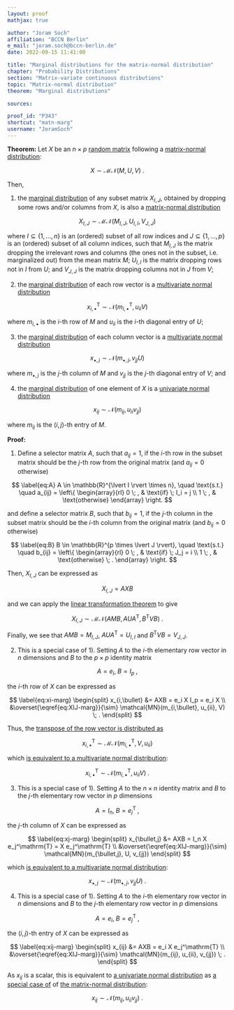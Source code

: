 ```yaml
---
layout: proof
mathjax: true

author: "Joram Soch"
affiliation: "BCCN Berlin"
e_mail: "joram.soch@bccn-berlin.de"
date: 2022-09-15 11:41:00

title: "Marginal distributions for the matrix-normal distribution"
chapter: "Probability Distributions"
section: "Matrix-variate continuous distributions"
topic: "Matrix-normal distribution"
theorem: "Marginal distributions"

sources:

proof_id: "P343"
shortcut: "matn-marg"
username: "JoramSoch"
---
```



**Theorem:** Let $X$ be an $n \times p$ [random matrix](/D/rmat) following a [matrix-normal distribution](/D/matn):

$$ \label{eq:matn}
X \sim \mathcal{MN}(M, U, V) \; .
$$

Then,

1) the [marginal distribution](/D/dist-marg) of any subset matrix $X_{I,J}$, obtained by dropping some rows and/or columns from $X$, is also a [matrix-normal distribution](/D/matn)

$$ \label{eq:matn-marg-subs}
X_{I,J} \sim \mathcal{MN}(M_{I,J}, U_{I,I}, V_{J,J})
$$

where $I \subseteq \left\lbrace 1, \ldots, n \right\rbrace$ is an (ordered) subset of all row indices and $J \subseteq \left\lbrace 1, \ldots, p \right\rbrace$ is an (ordered) subset of all column indices, such that $M_{I,J}$ is the matrix dropping the irrelevant rows and columns (the ones not in the subset, i.e. marginalized out) from the mean matrix $M$; $U_{I,I}$ is the matrix dropping rows not in $I$ from $U$; and $V_{J,J}$ is the matrix dropping columns not in $J$ from $V$;

2) the [marginal distribution](/D/dist-marg) of each row vector is a [multivariate normal distribution](/D/mvn)

$$ \label{eq:matn-marg-row}
x_{i,\bullet}^\mathrm{T} \sim \mathcal{N}(m_{i,\bullet}^\mathrm{T}, u_{ii} V)
$$

where $m_{i,\bullet}$ is the $i$-th row of $M$ and $u_{ii}$ is the $i$-th diagonal entry of $U$;

3) the [marginal distribution](/D/dist-marg) of each column vector is a [multivariate normal distribution](/D/mvn)

$$ \label{eq:matn-marg-col}
x_{\bullet,j} \sim \mathcal{N}(m_{\bullet,j}, v_{jj} U)
$$

where $m_{\bullet,j}$ is the $j$-th column of $M$ and $v_{jj}$ is the $j$-th diagonal entry of $V$; and

4) the [marginal distribution](/D/dist-marg) of one element of $X$ is a [univariate normal distribution](/D/norm)

$$ \label{eq:matn-marg-elem}
x_{ij} \sim \mathcal{N}(m_{ij}, u_{ii} v_{jj})
$$

where $m_{ij}$ is the $(i,j)$-th entry of $M$.


**Proof:**

1) Define a selector matrix $A$, such that $a_{ij} = 1$, if the $i$-th row in the subset matrix should be the $j$-th row from the original matrix (and $a_{ij} = 0$ otherwise)

$$ \label{eq:A}
A \in \mathbb{R}^{\lvert I \rvert \times n}, \quad \text{s.t.} \quad a_{ij} = \left\{
\begin{array}{rl}
0 \; , & \text{if} \; I_i = j \\
1 \; , & \text{otherwise}
\end{array}
\right.
$$

and define a selector matrix $B$, such that $b_{ij} = 1$, if the $j$-th column in the subset matrix should be the $i$-th column from the original matrix (and $b_{ij} = 0$ otherwise)

$$ \label{eq:B}
B \in \mathbb{R}^{p \times \lvert J \rvert}, \quad \text{s.t.} \quad b_{ij} = \left\{
\begin{array}{rl}
0 \; , & \text{if} \; J_j = i \\
1 \; , & \text{otherwise} \; .
\end{array}
\right.
$$

Then, $X_{I,J}$ can be expressed as

$$ \label{eq:XIJ}
X_{I,J} = A X B
$$

and we can apply the [linear transformation theorem](/P/matn-ltt) to give

$$ \label{eq:XIJ-marg}
X_{I,J} \sim \mathcal{MN}(A M B, A U A^\mathrm{T}, B^\mathrm{T} V B) \; .
$$

Finally, we see that $A M B = M_{I,J}$, $A U A^\mathrm{T} = U_{I,I}$ and $B^\mathrm{T} V B = V_{J,J}$.

2) This is a special case of 1). Setting $A$ to the $i$-th elementary row vector in $n$ dimensions and $B$ to the $p \times p$ identity matrix

$$ \label{eq:AB-row}
A = e_i, \; B = I_p \; ,
$$

the $i$-th row of $X$ can be expressed as

$$ \label{eq:xi-marg}
\begin{split}
x_{i,\bullet} &= AXB = e_i X I_p = e_i X \\
&\overset{\eqref{eq:XIJ-marg}}{\sim} \mathcal{MN}(m_{i,\bullet}, u_{ii}, V) \; .
\end{split}
$$

Thus, the [transpose of the row vector is distributed as](/P/matn-trans)

$$ \label{eq:xi-marg-trans}
x_{i,\bullet}^\mathrm{T} \sim \mathcal{MN}(m_{i,\bullet}^\mathrm{T}, V, u_{ii})
$$

which [is equivalent to a multivariate normal distribution](/P/matn-mvn):

$$ \label{eq:xi-marg-trans-mvn}
x_{i,\bullet}^\mathrm{T} \sim \mathcal{N}(m_{i,\bullet}^\mathrm{T}, u_{ii} V) \; .
$$

3) This is a special case of 1). Setting $A$ to the $n \times n$ identity matrix and $B$ to the $j$-th elementary row vector in $p$ dimensions

$$ \label{eq:AB-col}
A = I_n, \; B = e_j^\mathrm{T} \; ,
$$

the $j$-th column of $X$ can be expressed as

$$ \label{eq:xj-marg}
\begin{split}
x_{\bullet,j} &= AXB = I_n X e_j^\mathrm{T} = X e_j^\mathrm{T} \\
&\overset{\eqref{eq:XIJ-marg}}{\sim} \mathcal{MN}(m_{\bullet,j}, U, v_{jj})
\end{split}
$$

which [is equivalent to a multivariate normal distribution](/P/matn-mvn):

$$ \label{eq:xj-marg-mvn}
x_{\bullet,j} \sim \mathcal{N}(m_{\bullet,j}, v_{jj} U) \; .
$$

4) This is a special case of 1). Setting $A$ to the $i$-th elementary row vector in $n$ dimensions and $B$ to the $j$-th elementary row vector in $p$ dimensions

$$ \label{eq:AB-elem}
A = e_i, \; B = e_j^\mathrm{T} \; ,
$$

the $(i,j)$-th entry of $X$ can be expressed as

$$ \label{eq:xij-marg}
\begin{split}
x_{ij} &= AXB = e_i X e_j^\mathrm{T} \\
&\overset{\eqref{eq:XIJ-marg}}{\sim} \mathcal{MN}(m_{ij}, u_{ii}, v_{jj}) \; .
\end{split}
$$

As $x_{ij}$ is a scalar, this is equivalent to [a univariate normal distribution](/D/norm) as [a special case of](/P/norm-mvn) of [the matrix-normal distribution](/P/mvn-matn):

$$ \label{eq:xij-marg-norm}
x_{ij} \sim \mathcal{N}(m_{ij}, u_{ii} v_{jj}) \; .
$$